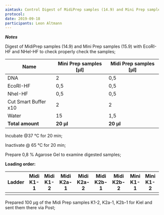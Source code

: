 ```yaml
---
aimtask: Control Digest of MidiPrep samples (14.9) and Mini Prep samples (15.9); Prepare samples for Kiel
protocol:  
date: 2019-09-18
participants: Leon Altmann
---
```


***Notes***



Digest of MidiPrep samples (14.9) and Mini Prep samples (15.9) with EcoRI-HF and NHeI-HF to check properly check the samples;



| **Name**             | **Mini Prep samples [µl]** | **Midi Prep samples [µl]** |
| -------------------- | -------------------------- | -------------------------- |
| DNA                  | 2                          | 0,5                        |
| EcoRI-HF             | 0,5                        | 0,5                        |
| NheI-HF              | 0,5                        | 0,5                        |
| Cut Smart Buffer x10 | 2                          | 2                          |
| Water                | 15                         | 1,5                        |
| **Total amount**     | **20 µl**                  | **20 µl**                  |



Incubate @37 °C for 20 min;

Inactivate @ 65 °C for 20 min;



Prepare 0,8 % Agarose Gel to examine digested samples;  



**Loading order:**

| Ladder | Midi K1-1 | Midi K1-2 | Midi K2a- 1 | Midi K2a-2 | Midi K2b-1 | Midi K2b-2 | Mini K1-1 | Mini K1-2 | Mini K2a-1 | Mini K2a-2 | Mini K2b-1 | Mini K2b-2 | Ladder |
| ------ | --------- | --------- | ----------- | ---------- | ---------- | ---------- | --------- | --------- | ---------- | ---------- | ---------- | ---------- | ------ |
|        |           |           |             |            |            |            |           |           |            |            |            |            |        |



Prepared 100 µg of the Midi Prep samples K1-2, K2a-1, K2b-1 for Kiel and sent them there via Post;
